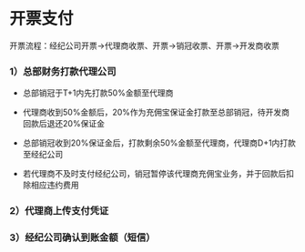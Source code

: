 # 开票支付

开票流程：经纪公司开票→代理商收票、开票→销冠收票、开票→开发商收票

### 1）总部财务打款代理公司

* 总部销冠于T+1内先打款50%金额至代理商
* 代理商收到50%金额后，20%作为充佣宝保证金打款至总部销冠，待开发商回款后退还20%保证金

* 总部销冠收到20%保证金后，打款剩余50%金额至代理商，代理商D+1内打款至经纪公司

* 若代理商不及时支付经纪公司，销冠暂停该代理商充佣宝业务，并于回款后扣除相应违约费用

### 2）代理商上传支付凭证



### 3）经纪公司确认到账金额（短信）



